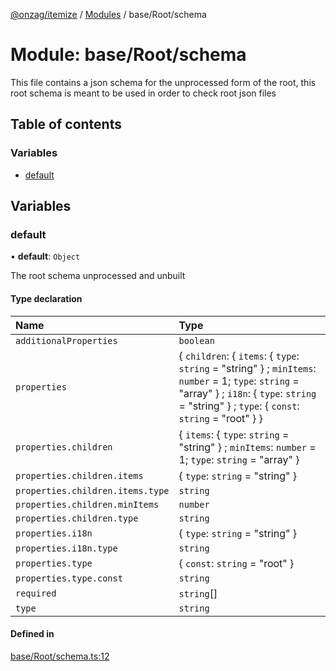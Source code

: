 [@onzag/itemize](../README.md) / [Modules](../modules.md) / base/Root/schema

# Module: base/Root/schema

This file contains a json schema for the unprocessed form
of the root, this root schema is meant to be used in order to check
root json files

## Table of contents

### Variables

- [default](base_Root_schema.md#default)

## Variables

### default

• **default**: `Object`

The root schema unprocessed and unbuilt

#### Type declaration

| Name | Type |
| :------ | :------ |
| `additionalProperties` | `boolean` |
| `properties` | \{ `children`: \{ `items`: \{ `type`: `string` = "string" } ; `minItems`: `number` = 1; `type`: `string` = "array" } ; `i18n`: \{ `type`: `string` = "string" } ; `type`: \{ `const`: `string` = "root" }  } |
| `properties.children` | \{ `items`: \{ `type`: `string` = "string" } ; `minItems`: `number` = 1; `type`: `string` = "array" } |
| `properties.children.items` | \{ `type`: `string` = "string" } |
| `properties.children.items.type` | `string` |
| `properties.children.minItems` | `number` |
| `properties.children.type` | `string` |
| `properties.i18n` | \{ `type`: `string` = "string" } |
| `properties.i18n.type` | `string` |
| `properties.type` | \{ `const`: `string` = "root" } |
| `properties.type.const` | `string` |
| `required` | `string`[] |
| `type` | `string` |

#### Defined in

[base/Root/schema.ts:12](https://github.com/onzag/itemize/blob/73e0c39e/base/Root/schema.ts#L12)
